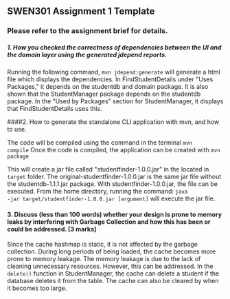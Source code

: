 ## SWEN301 Assignment 1 Template

### Please refer to the assignment brief for details. 

##### 1. How you checked the correctness of dependencies between the UI and the domain layer using the generated jdepend reports.  
    
Running the following command, <code>mvn jdepend:generate</code> will generate a html file which displays the dependencies. 
In FindStudentDetails under "Uses Packages," it depends on the studentdb and domain package. 
It is also shown that the StudentManager package depends on the studentdb package.
In the "Used by Packages" section for StudentManager, it displays that FindStudentDetails uses this.
 

####2. How to generate the standalone CLI application with mvn, and how to use.

The code will be compiled using the command in the terminal <code>mvn compile</code> Once the code is compiled,
the application can be created with <code>mvn package</code>

This will create a jar file called "studentfinder-1.0.0.jar" in the located in <code>target</code> folder. 
The original-studentfinder-1.0.0.jar is the same jar file without the studentdb-1.1.1.jar package. 
With studentfinder-1.0.0.jar, the file can be executed. From the home directory, running the command:
<code>java -jar target/studentfinder-1.0.0.jar [argument]</code> will execute the jar file.

    

#### 3. Discuss (less than 100 words) whether your design is prone to memory leaks by interfering with Garbage Collection and how this has been or could be addressed. [3 marks]

Since the cache hashmap is static, it is not affected by the garbage collection. During long periods of being loaded, the 
cache becomes more prone to memory leakage. The memory leakage is due to the lack of cleaning unnecessary resources.
However, this can be addressed. In the <code>delete()</code> function in StudentManager, the cache can delete a student
if the database deletes it from the table. The cache can also be cleared by when it becomes too large.
